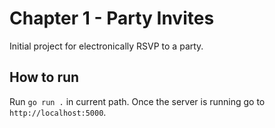 # Chapter 1 - Party Invites

Initial project for electronically RSVP to a party.

## How to run

Run `go run .` in current path. Once the server is running go to `http://localhost:5000`.


